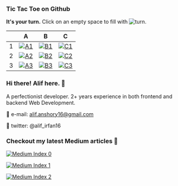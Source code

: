 ### Tic Tac Toe on Github

**It's your turn.** Click on an empty space to fill with ![turn](https://alfari16.vercel.app/turn).

|     | A                                                                                                          | B                                                                                                          | C                                                                                                          |
| --- | ---------------------------------------------------------------------------------------------------------- | ---------------------------------------------------------------------------------------------------------- | ---------------------------------------------------------------------------------------------------------- |
| 1   | <a href="https://alfari16.vercel.app/tile/A1"><img src="https://alfari16.vercel.app/tile/A1" alt="A1"></a> | <a href="https://alfari16.vercel.app/tile/B1"><img src="https://alfari16.vercel.app/tile/B1" alt="B1"></a> | <a href="https://alfari16.vercel.app/tile/C1"><img src="https://alfari16.vercel.app/tile/C1" alt="C1"></a> |
| 2   | <a href="https://alfari16.vercel.app/tile/A2"><img src="https://alfari16.vercel.app/tile/A2" alt="A2"></a> | <a href="https://alfari16.vercel.app/tile/B2"><img src="https://alfari16.vercel.app/tile/B2" alt="B2"></a> | <a href="https://alfari16.vercel.app/tile/C2"><img src="https://alfari16.vercel.app/tile/C2" alt="C2"></a> |
| 3   | <a href="https://alfari16.vercel.app/tile/A3"><img src="https://alfari16.vercel.app/tile/A3" alt="A3"></a> | <a href="https://alfari16.vercel.app/tile/B3"><img src="https://alfari16.vercel.app/tile/B3" alt="B3"></a> | <a href="https://alfari16.vercel.app/tile/C3"><img src="https://alfari16.vercel.app/tile/C3" alt="C3"></a> |

### Hi there! Alif here. :wave:

A perfectionist developer. 2+ years experience in both frontend and backend Web Development.

:e-mail: e-mail: alif.anshory16@gmail.com

:thought_balloon: twitter: @alif_irfan16

### Checkout my latest Medium articles :bookmark_tabs:

<a target="_blank" href="https://alfari16.vercel.app/medium/0"><img src="https://alfari16.vercel.app/medium/0" alt="Medium Index 0"></a>

<a target="_blank" href="https://alfari16.vercel.app/medium/1"><img src="https://alfari16.vercel.app/medium/1" alt="Medium Index 1"></a>

<a target="_blank" href="https://alfari16.vercel.app/medium/2"><img src="https://alfari16.vercel.app/medium/2" alt="Medium Index 2"></a>
